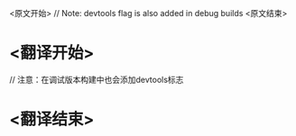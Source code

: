 
<原文开始>
// Note: devtools flag is also added in debug builds
<原文结束>

# <翻译开始>
// 注意：在调试版本构建中也会添加devtools标志
# <翻译结束>

